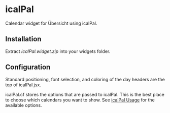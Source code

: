 # icalPal

Calendar widget for Übersicht using icalPal.

## Installation

Extract *icalPal.widget.zip* into your widgets folder.

## Configuration

Standard positioning, font selection, and coloring of the day headers are the top of icalPal.jsx.

icalPal.cf stores the options that are passed to icalPal.  This is the best place to choose which calendars you want to show.  See [icalPal Usage](https://github.com/ajrosen/icalPal/blob/main/README.md#usage) for the available options.
